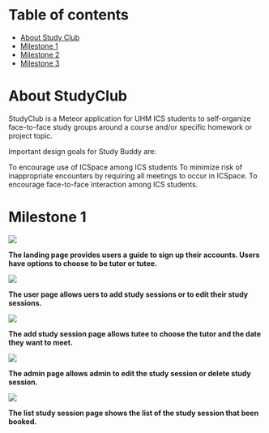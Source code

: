 # Table of contents

* [About Study Club](#about-studyclub2018)
* [Milestone 1](#about-studyclub2018)
* [Milestone 2](#about-studyclub2018)
* [Milestone 3](#about-studyclub2018)

# About StudyClub

StudyClub is a Meteor application for UHM ICS students to self-organize face-to-face study groups around a course and/or specific homework or project topic.


Important design goals for Study Buddy are:

To encourage use of ICSpace among ICS students
To minimize risk of inappropriate encounters by requiring all meetings to occur in ICSpace.
To encourage face-to-face interaction among ICS students.

# Milestone 1

<img class="ui floated image" src="../image/LandingPage#1.png">


**The landing page provides users a guide to sign up their accounts. Users have options to choose to be tutor or tutee.**

<img class="ui floated image" src="../image/UserPage.png">


**The user page allows uers to add study sessions or to edit their study sessions.**


<img class="ui floated image" src="../image/AddStudySession.png">


**The add study session page allows tutee to choose the tutor and the date they want to meet.**


<img class="ui floated image" src="../image/Admin#1.png">


**The admin page allows admin to edit the study session or delete study session.**


<img class="ui floated image" src="../image/ListStudySession.png">

**The list study session page shows the list of the study session that been booked.**




